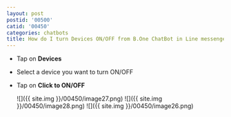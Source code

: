 ```yaml
---
layout: post
postid: '00500'
catid: '00450'
categories: chatbots
title: How do I turn Devices ON/OFF from B.One ChatBot in Line messenger?
---
```


* Tap on **Devices**
* Select a device you want to turn ON/OFF
* Tap on **Click to ON/OFF**

  ![]({{ site.img }}/00450/image27.png)  ![]({{ site.img }}/00450/image28.png)  ![]({{ site.img }}/00450/image26.png)